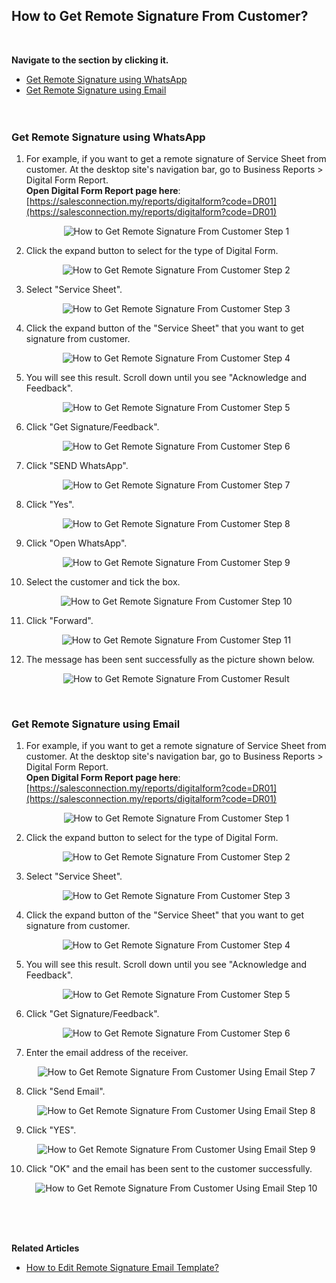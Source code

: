 ## How to Get Remote Signature From Customer?<br>

<br>

**Navigate to the section by clicking it.**<br>

- [Get Remote Signature using WhatsApp](#section1)<br>
- [Get Remote Signature using Email](#section2)<br>
<br><br>

<a id="section1"></a>

### Get Remote Signature using WhatsApp

1. For example, if you want to get a remote signature of Service Sheet from customer. At the desktop site's navigation bar, go to Business Reports > Digital Form Report.<br>
   **Open Digital Form Report page here**: [https://salesconnection.my/reports/digitalform?code=DR01](https://salesconnection.my/reports/digitalform?code=DR01)<br>

   <p align="center">
      <img src="img/How_to_Get_Remote_Signature_From_Customer_Step_1.png" alt="How to Get Remote Signature From Customer Step 1">
   </p>
 
2. Click the expand button to select for the type of Digital Form.

   <p align="center">
      <img src="img/How_to_Get_Remote_Signature_From_Customer_Step_2.png" alt="How to Get Remote Signature From Customer Step 2">
   </p>

3. Select "Service Sheet".

   <p align="center">
      <img src="img/How_to_Get_Remote_Signature_From_Customer_Step_3.png" alt="How to Get Remote Signature From Customer Step 3">
   </p>

4. Click the expand button of the "Service Sheet" that you want to get signature from customer.

   <p align="center">
      <img src="img/How_to_Get_Remote_Signature_From_Customer_Step_4.png" alt="How to Get Remote Signature From Customer Step 4">
   </p>

5. You will see this result. Scroll down until you see "Acknowledge and Feedback".

   <p align="center">
      <img src="img/How_to_Get_Remote_Signature_From_Customer_Step_5.png" alt="How to Get Remote Signature From Customer Step 5">
   </p>

6. Click "Get Signature/Feedback".

   <p align="center">
      <img src="img/How_to_Get_Remote_Signature_From_Customer_Step_6.png" alt="How to Get Remote Signature From Customer Step 6">
   </p>

7. Click "SEND WhatsApp".

   <p align="center">
      <img src="img/How_to_Get_Remote_Signature_From_Customer_Step_7.png" alt="How to Get Remote Signature From Customer Step 7">
   </p>

8. Click "Yes".

   <p align="center">
      <img src="img/How_to_Get_Remote_Signature_From_Customer_Step_8.png" alt="How to Get Remote Signature From Customer Step 8">
   </p>

9. Click "Open WhatsApp".

   <p align="center">
      <img src="img/How_to_Get_Remote_Signature_From_Customer_Step_9.png" alt="How to Get Remote Signature From Customer Step 9">
   </p>

10. Select the customer and tick the box.

    <p align="center">
      <img src="img/How_to_Get_Remote_Signature_From_Customer_Step_10.png" alt="How to Get Remote Signature From Customer Step 10">
    </p>

11. Click "Forward". 

    <p align="center">
      <img src="img/How_to_Get_Remote_Signature_From_Customer_Step_11.png" alt="How to Get Remote Signature From Customer Step 11">
    </p>

12. The message has been sent successfully as the picture shown below.

    <p align="center">
      <img src="img/How_to_Get_Remote_Signature_From_Customer_Step_12.png" alt="How to Get Remote Signature From Customer Result">
    </p><br>

<a id="section2"></a>

### Get Remote Signature using Email

1. For example, if you want to get a remote signature of Service Sheet from customer. At the desktop site's navigation bar, go to Business Reports > Digital Form Report.<br>
   **Open Digital Form Report page here**: [https://salesconnection.my/reports/digitalform?code=DR01](https://salesconnection.my/reports/digitalform?code=DR01)<br>

   <p align="center">
      <img src="img/How_to_Get_Remote_Signature_From_Customer_Step_1.png" alt="How to Get Remote Signature From Customer Step 1">
   </p>
 
2. Click the expand button to select for the type of Digital Form.

   <p align="center">
      <img src="img/How_to_Get_Remote_Signature_From_Customer_Step_2.png" alt="How to Get Remote Signature From Customer Step 2">
   </p>

3. Select "Service Sheet".

   <p align="center">
      <img src="img/How_to_Get_Remote_Signature_From_Customer_Step_3.png" alt="How to Get Remote Signature From Customer Step 3">
   </p>

4. Click the expand button of the "Service Sheet" that you want to get signature from customer.

   <p align="center">
      <img src="img/How_to_Get_Remote_Signature_From_Customer_Step_4.png" alt="How to Get Remote Signature From Customer Step 4">
   </p>

5. You will see this result. Scroll down until you see "Acknowledge and Feedback".

   <p align="center">
      <img src="img/How_to_Get_Remote_Signature_From_Customer_Step_5.png" alt="How to Get Remote Signature From Customer Step 5">
   </p>

6. Click "Get Signature/Feedback".

   <p align="center">
      <img src="img/How_to_Get_Remote_Signature_From_Customer_Step_6.png" alt="How to Get Remote Signature From Customer Step 6">
   </p>

7. Enter the email address of the receiver.

   <p align="center">
      <img src="img/How_to_Get_Remote_Signature_From_Customer_Step_7_Email.png" alt="How to Get Remote Signature From Customer Using Email Step 7">
   </p>

8. Click "Send Email".

   <p align="center">
      <img src="img/How_to_Get_Remote_Signature_From_Customer_Step_8_Email.png" alt="How to Get Remote Signature From Customer Using Email Step 8">
   </p>

9. Click "YES".

   <p align="center">
      <img src="img/How_to_Get_Remote_Signature_From_Customer_Step_9_Email.png" alt="How to Get Remote Signature From Customer Using Email Step 9">
   </p>

10. Click "OK" and the email has been sent to the customer successfully.

    <p align="center">
      <img src="img/How_to_Get_Remote_Signature_From_Customer_Step_10_Email.png" alt="How to Get Remote Signature From Customer Using Email Step 10">
   </p>
<br><br><br>

**Related Articles**
- [How to Edit Remote Signature Email Template?](Edit_Remote_Signature_Email_Template.md)

  

